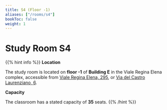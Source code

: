 ```yaml
---
title: S4 (Floor -1)
aliases: ["/rooms/s4"]
bookToc: false
weight: 1
---
```


# Study Room S4

{{% hint info %}}
<i class="fa-solid fa-location-pin" style="color: #74C0FC;"></i> **Location**

The study room is located on **floor -1** of **Building E** in the Viale Regina Elena complex, accessible from [Viale Regina Elena, 295](https://www.google.com/maps/place/Viale+Regina+Elena,+295,+00161+Roma+RM), or [Via del Castro Laurenziano, 6](https://www.google.com/maps/place/Via+del+Castro+Laurenziano,+6,+00161+Roma+RM).

<i class="fa-solid fa-chair" style="color: #74C0FC;"></i> **Capacity**

The classroom has a stated capacity of **35** seats.
{{% /hint %}}
